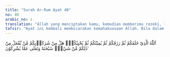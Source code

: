 ```yaml
---
title: "Surah Ar-Rum Ayat 40"
no: 40
arabic_no: ٤٠
translation: "Allah yang menciptakan kamu, kemudian memberimu rezeki, lalu mematikanmu, kemudian menghidupkanmu (kembali). Adakah di antara mereka yang kamu sekutukan dengan Allah itu yang dapat berbuat sesuatu yang demikian itu? Mahasuci Dia dan Mahatinggi dari apa yang mereka  persekutukan. "
tafsir: "Ayat ini kembali membicarakan kemahakuasaan Allah. Bila dalam ayat-ayat yang lalu mengenai penentuan rezeki, dalam ayat-ayat berikut mengenai perjalanan hidup manusia. Tujuannya adalah supaya manusia mau berbuat baik, di antaranya bersedekah seperti yang diperintahkan Allah dalam ayat sebelumnya. \n\nDalam ayat ini dinyatakan bahwa Allah yang menciptakan manusia dari tiada menjadi ada, lalu tampil di dunia ini. Untuk bisa hidup di dunia, Dia pula yang memberi mereka rezeki. Setelah itu, manusia akan mati dan akan dihidupkan kembali. Kehidupan kembali itu sudah dimulai di alam kubur (alam barzakh) sampai nanti hari Kiamat. Setelah Kiamat, manusia akan dihidupkan kembali selama-lamanya. \n\nBagaimana kondisi kehidupan setelah mati sangat tergantung pada perbuatan manusia di dunia. Bila perbuatannya baik, ia akan bahagia, dan bila perbuatannya jelek, ia akan disiksa. Oleh karena itu, manusia hendaknya mematuhi ketentuan Allah mengenai rezeki yang diberikan-Nya. Hendaknya ia mem-perolehnya secara benar sesuai ketentuan Allah, tidak dari riba. Bila rezeki itu lebih, hendaknya digunakan untuk membantu orang yang berkekurangan. \n\nKemudian Allah bertanya apakah ada tuhan-tuhan lain yang mampu melakukan hal-hal seperti di atas. Jangankan menciptakan manusia yang kompleks, menciptakan makhluk sederhana saja dari sesuatu bahan yang tiada sama sekali, manusia tidak akan bisa. Mampukah manusia menciptakan sebiji pasir saja, atau selembar daun saja dari tiada? Oleh karena itu, Allah menegaskan, \"Mahasuci Dia dan Mahatinggi dari segala serikat, sekutu, atau tandingan apa dan siapa pun.\" Dengan demikian, manusia seharusnya berhenti dari mempertuhankan selain Allah atau menyekutukan-Nya."
---
```

اَللّٰهُ الَّذِيْ خَلَقَكُمْ ثُمَّ رَزَقَكُمْ ثُمَّ يُمِيْتُكُمْ ثُمَّ يُحْيِيْكُمْۗ هَلْ مِنْ شُرَكَاۤىِٕكُمْ مَّنْ يَّفْعَلُ مِنْ ذٰلِكُمْ مِّنْ شَيْءٍۗ سُبْحٰنَهٗ وَتَعٰلٰى عَمَّا يُشْرِكُوْنَ ࣖ